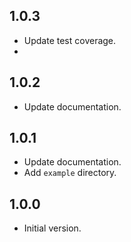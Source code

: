 ## 1.0.3


* Update test coverage.
* 

## 1.0.2

* Update documentation.

## 1.0.1

* Update documentation.
* Add `example` directory.

## 1.0.0

* Initial version.
